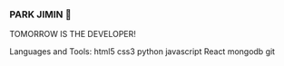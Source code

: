 ### PARK JIMIN 👋

TOMORROW IS THE DEVELOPER!

Languages and Tools:
html5 css3 python javascript React mongodb git

